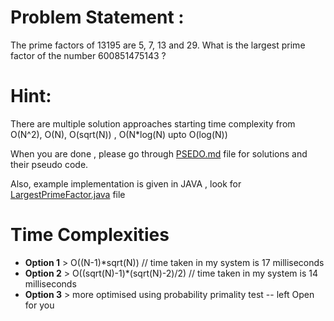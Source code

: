 # Problem Statement : 

The prime factors of 13195 are 5, 7, 13 and 29.  What is the largest prime factor of the number 600851475143 ?

# Hint:
There are multiple solution approaches starting time complexity from O(N^2), O(N), O(sqrt(N)) , O(N*log(N) upto O(log(N)) 

When you are done , please go through [PSEDO.md](PSEDO.md) file for solutions and their pseudo code.

Also, example implementation is given in JAVA , look for [LargestPrimeFactor.java](LargestPrimeFactor.java) file

# Time Complexities
- **Option 1** > O((N-1)*sqrt(N)) // time taken in my system is 17 milliseconds
- **Option 2** > O((sqrt(N)-1)*(sqrt(N)-2)/2) // time taken in my system is  14 milliseconds
- **Option 3** > more optimised using probability primality test -- left Open for you

